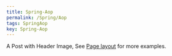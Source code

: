 ```yaml
---
title: Spring-Aop
permalink: /Spring/Aop
tags: SpringAop
key: Spring-Aop
---
```


A Post with Header Image, See [Page layout](https://tianqi.name/jekyll-TeXt-theme/samples.html#page-layout) for more examples.

<!--more-->
